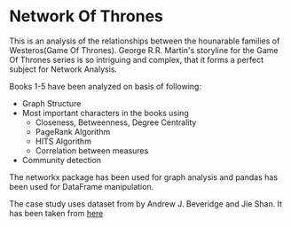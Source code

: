 # Network Of Thrones

This is an analysis of the relationships between the hounarable families of Westeros(Game Of Thrones).
George R.R. Martin's storyline for the Game Of Thrones series is so intriguing and complex, that it forms a perfect subject for Network Analysis.

Books 1-5 have been analyzed on basis of following:
* Graph Structure
* Most important characters in the books using
    * Closeness, Betweenness, Degree Centrality
    * PageRank Algorithm
    * HITS Algorithm
    * Correlation between measures
* Community detection

The networkx package has been used for graph analysis and pandas has been used for DataFrame manipulation.

The case study uses dataset from by Andrew J. Beveridge and Jie Shan. 
It has been taken from [here](https://github.com/mathbeveridge/asoiaf)